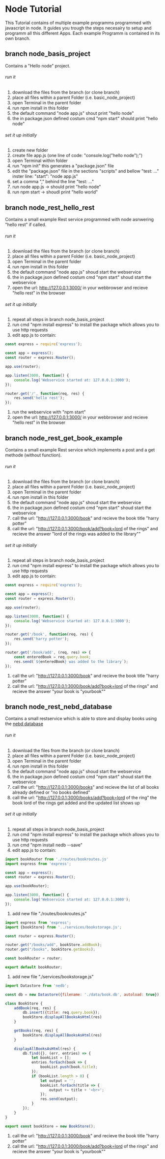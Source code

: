 # Node Tutorial

This Tutorial contains of multiple example programms programmed with javascript in node. It guides you trough the steps necesairy to setup and programm all this different Apps. Each example Programm is contained in its own branch.

##  branch node_basis_project
Contains a "Hello node" project.

###### run it
1. download the files from the branch (or clone branch)
1. place all files within a parent Folder (i.e. basic_node_project)
1. open Terminal in the parent folder
1. run npm install in this folder
1. the default command "node app.js" shout print "hello node"
1. the in package.json defined costum cmd "npm start" should print "hello node" 

###### set it up initially
1. create new folder
1. create file app.js (one line of code: "console.log("hello node");")
1. open Terminal within folder
1. run "npm init" this generates a "package.json" file
1. edit the "package.json" file in the sections "scripts" and bellow "test: ..." inster line: "start": "node app.js"
1. set a comma "," behind the line "test: ..."
1. run node app.js -> should print "hello node"
1. run npm start -> shoudl print "hello world"

## branch node_rest_hello_rest

Contains a small example Rest service programmed with node asnwering "hello rest" if called.
###### run it
1. download the files from the branch (or clone branch)
1. place all files within a parent Folder (i.e. basic_node_project)
1. open Terminal in the parent folder
1. run npm install in this folder
1. the default command "node app.js" shoud start the webservice
1. the in package.json defined costum cmd "npm start" shoud start the webservice
1. open the url: http://127.0.0.1:3000/ in your webbrowser and recieve "hello rest" in the browser

###### set it up initially
1. repeat all steps in branch node_basis_project
1. run cmd "npm install express" to install the package which allows you to use http requests
1. edit app.js to contain: 

```js
const express = require('express');

const app = express();
const router = express.Router();

app.use(router);

app.listen(3000, function() {
    console.log('Webservice started at: 127.0.0.1:3000');
});

router.get('/', function(req, res) {
    res.send('hello rest');
});
```

1. run the webservice with "npm start"
1. open the url: http://127.0.0.1:3000/ in your webbrowser and recieve "hello rest" in the browser

## branch node_rest_get_book_example

Contains a small example Rest service which implements a post and a get methode (without function).
###### run it
1. download the files from the branch (or clone branch)
1. place all files within a parent Folder (i.e. basic_node_project)
1. open Terminal in the parent folder
1. run npm install in this folder
1. the default command "node app.js" shoud start the webservice
1. the in package.json defined costum cmd "npm start" shoud start the webservice
1. call the url: "http://127.0.0.1:3000/book" and recieve the book title "harry potter"
1. call the url: "http://127.0.0.1:3000/book/add?book=lord of the rings" and recieve the answer "lord of the rings was added to the library""

###### set it up initially
1. repeat all steps in branch node_basis_project
1. run cmd "npm install express" to install the package which allows you to use http requests
1. edit app.js to contain: 

```js
const express = require('express');

const app = express();
const router = express.Router();

app.use(router);

app.listen(3000, function() {
    console.log('Webservice started at: 127.0.0.1:3000');
});

router.get('/book', function(req, res) {
    res.send('harry potter');
});

router.get('/book/add', (req, res) => {
    const enteredBook = req.query.book;
    res.send(`${enteredBook} was added to the library`);
});
```

1. call the url: "http://127.0.0.1:3000/book" and recieve the book title "harry potter"
1. call the url: "http://127.0.0.1:3000/book/add?book=lord of the rings" and recieve the answer "your book is "yourbook""

## branch node_rest_nebd_database

Contains a small restservice which is able to store and display books using the [nebd database](https://github.com/louischatriot/nedb)
###### run it
1. download the files from the branch (or clone branch)
1. place all files within a parent Folder (i.e. basic_node_project)
1. open Terminal in the parent folder
1. run npm install in this folder
1. the default command "node app.js" shoud start the webservice
1. the in package.json defined costum cmd "npm start" shoud start the webservice
1. call the url: "http://127.0.0.1:3000/books" and recieve the list of all books already defined or "no books defined"
1. call the url: "http://127.0.0.1:3000/books/add?book=lord of the ring" the book lord of the rings get added and the updated list shows up

###### set it up initially
1. repeat all steps in branch node_basis_project
1. run cmd "npm install express" to install the package which allows you to use http requests
1. run cmd "npm install nedb --save"
1. edit app.js to contain: 

```js
import bookRouter from './routes/bookroutes.js'
import express from 'express';

const app = express();
const router = express.Router();

app.use(bookRouter);

app.listen(3000, function() {
    console.log('Webservice started at: 127.0.0.1:3000');
});
```

1. add new file "./routes/bookroutes.js"

```js
import express from 'express';
import {bookStore} from '../services/bookstorage.js';

const router = express.Router();

router.get("/books/add", bookStore.addBook);
router.get("/books", bookStore.getBooks);

const bookRouter = router;

export default bookRouter;
```

1. add new file "./services/bookstorage.js"

```js
import Datastore from 'nedb';

const db = new Datastore({filename: './data/book.db', autoload: true});

class BookStore {
    addBook(req, res) {
        db.insert({title: req.query.book});
        bookStore.displayAllBooksAsHtml(res)
    }

    getBooks(req, res) {
        bookStore.displayAllBooksAsHtml(res)
    }

    displayAllBooksAsHtml(res) {
        db.find({}, (err, entries) => {
            let bookList = [];
            entries.forEach(book => {
                bookList.push(book.title);
            });
            if (bookList.length > 0) {
                let output = '';
                bookList.forEach(title => {
                    output += title + '<br>';
                });
                res.send(output);
            }
        });
    }
}

export const bookStore = new BookStore();
```

1. call the url: "http://127.0.0.1:3000/book" and recieve the book title "harry potter"
1. call the url: "http://127.0.0.1:3000/book/add?book=lord of the rings" and recieve the answer "your book is "yourbook""